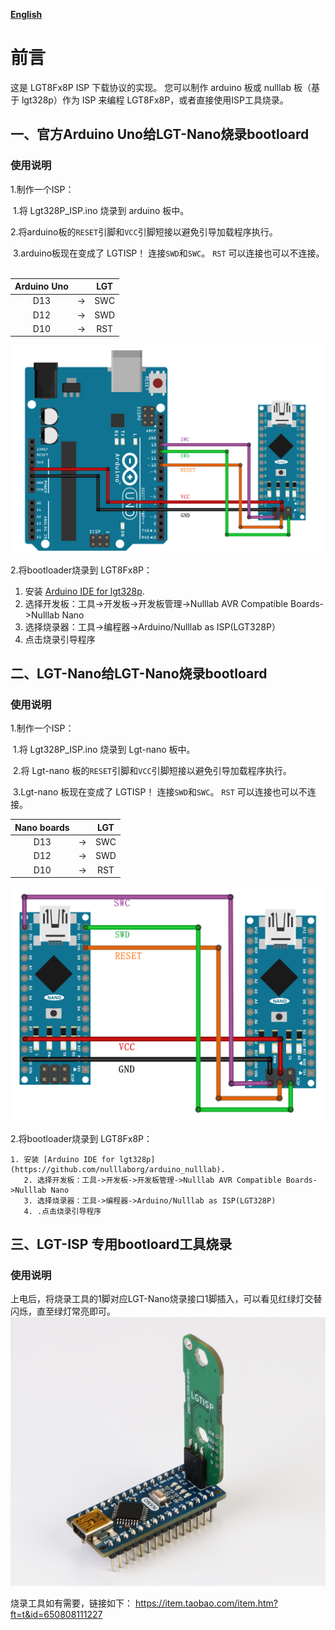 **[English](https://github.com/nulllaborg/arduino_nulllab/libraries/Lgt328P_ISP/README.md)**

# 前言
这是 LGT8Fx8P ISP 下载协议的实现。 您可以制作 arduino 板或 nulllab 板（基于 lgt328p）作为 ISP 来编程 LGT8Fx8P，或者直接使用ISP工具烧录。

## 一、官方Arduino Uno给LGT-Nano烧录bootloard

### 使用说明
 1.制作一个ISP：

​    1.将 Lgt328P_ISP.ino 烧录到 arduino 板中。

​    2.将arduino板的`RESET`引脚和`VCC`引脚短接以避免引导加载程序执行。

​    3.arduino板现在变成了 LGTISP！ 连接`SWD`和`SWC`。 `RST` 可以连接也可以不连接。
​     

| Arduino Uno |      | LGT  |
| :---------: | :--: | :--: |
|     D13     |  ->  | SWC  |
|     D12     |  ->  | SWD  |
|     D10     |  ->  | RST  |

 ![](./Arduino_ISP.png)

2.将bootloader烧录到 LGT8Fx8P：

1. 安装 [Arduino IDE for lgt328p](https://github.com/nulllaborg/arduino_nulllab). 
2. 选择开发板：工具->开发板->开发板管理->Nulllab AVR Compatible Boards->Nulllab Nano
3. 选择烧录器：工具->编程器->Arduino/Nulllab as ISP(LGT328P）
4. 点击烧录引导程序

## 二、LGT-Nano给LGT-Nano烧录bootloard

### 使用说明
 1.制作一个ISP：

​    1.将 Lgt328P_ISP.ino 烧录到 Lgt-nano 板中。

​    2.将 Lgt-nano 板的`RESET`引脚和`VCC`引脚短接以避免引导加载程序执行。

​    3.Lgt-nano 板现在变成了 LGTISP！ 连接`SWD`和`SWC`。 `RST` 可以连接也可以不连接。
​      

| Nano boards |      | LGT  |
| :---------: | :--: | :--: |
|     D13     |  ->  | SWC  |
|     D12     |  ->  | SWD  |
|     D10     |  ->  | RST  |

 ![](./Lgt-Nano_ISP.png)

 2.将bootloader烧录到 LGT8Fx8P：

    1. 安装 [Arduino IDE for lgt328p](https://github.com/nulllaborg/arduino_nulllab).
       2. 选择开发板：工具->开发板->开发板管理->Nulllab AVR Compatible Boards->Nulllab Nano
       3. 选择烧录器：工具->编程器->Arduino/Nulllab as ISP(LGT328P)
       4. .点击烧录引导程序

## 三、LGT-ISP 专用bootloard工具烧录

### 使用说明
 上电后，将烧录工具的1脚对应LGT-Nano烧录接口1脚插入，可以看见红绿灯交替闪烁，直至绿灯常亮即可。
![](./ISP_Tool.png)

烧录工具如有需要，链接如下：
https://item.taobao.com/item.htm?ft=t&id=650808111227



